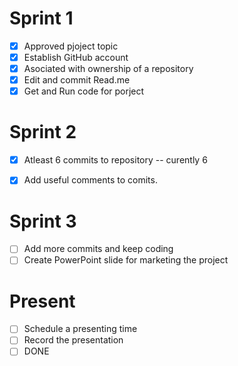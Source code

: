 # Sprint 1
- [x] Approved pjoject topic
- [x] Establish GitHub account
- [x] Asociated with ownership of a repository
- [x] Edit and commit Read.me
- [x] Get and Run code for porject

# Sprint 2
- [x] Atleast 6 commits to repository -- curently 6
- [x] Add useful comments to comits.


# Sprint 3
- [ ] Add more commits and keep coding
- [ ] Create PowerPoint slide for marketing the project

# Present
- [ ] Schedule a presenting time
- [ ] Record the presentation
- [ ] DONE
